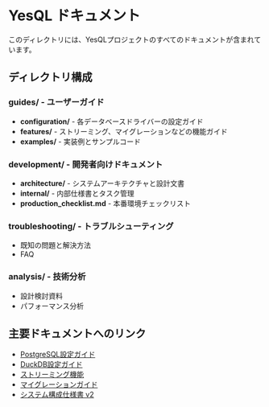 # YesQL ドキュメント

このディレクトリには、YesQLプロジェクトのすべてのドキュメントが含まれています。

## ディレクトリ構成

### guides/ - ユーザーガイド
- **configuration/** - 各データベースドライバーの設定ガイド
- **features/** - ストリーミング、マイグレーションなどの機能ガイド
- **examples/** - 実装例とサンプルコード

### development/ - 開発者向けドキュメント
- **architecture/** - システムアーキテクチャと設計文書
- **internal/** - 内部仕様書とタスク管理
- **production_checklist.md** - 本番環境チェックリスト

### troubleshooting/ - トラブルシューティング
- 既知の問題と解決方法
- FAQ

### analysis/ - 技術分析
- 設計検討資料
- パフォーマンス分析

## 主要ドキュメントへのリンク

- [PostgreSQL設定ガイド](guides/configuration/postgrex_configuration.md)
- [DuckDB設定ガイド](guides/configuration/duckdb_configuration.md)
- [ストリーミング機能](guides/features/streaming_guide.md)
- [マイグレーションガイド](guides/features/migration_guide.md)
- [システム構成仕様書 v2](development/internal/system_configuration_v2.md)